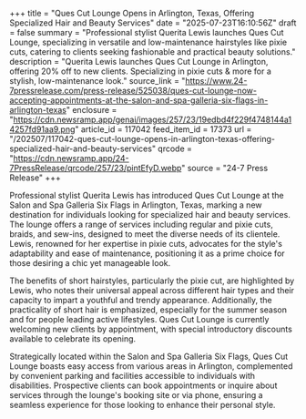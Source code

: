 +++
title = "Ques Cut Lounge Opens in Arlington, Texas, Offering Specialized Hair and Beauty Services"
date = "2025-07-23T16:10:56Z"
draft = false
summary = "Professional stylist Querita Lewis launches Ques Cut Lounge, specializing in versatile and low-maintenance hairstyles like pixie cuts, catering to clients seeking fashionable and practical beauty solutions."
description = "Querita Lewis launches Ques Cut Lounge in Arlington, offering 20% off to new clients. Specializing in pixie cuts & more for a stylish, low-maintenance look."
source_link = "https://www.24-7pressrelease.com/press-release/525038/ques-cut-lounge-now-accepting-appointments-at-the-salon-and-spa-galleria-six-flags-in-arlington-texas"
enclosure = "https://cdn.newsramp.app/genai/images/257/23/19edbd4f229f4748144a14257fd91aa9.png"
article_id = 117042
feed_item_id = 17373
url = "/202507/117042-ques-cut-lounge-opens-in-arlington-texas-offering-specialized-hair-and-beauty-services"
qrcode = "https://cdn.newsramp.app/24-7PressRelease/qrcode/257/23/pintEfyD.webp"
source = "24-7 Press Release"
+++

<p>Professional stylist Querita Lewis has introduced Ques Cut Lounge at the Salon and Spa Galleria Six Flags in Arlington, Texas, marking a new destination for individuals looking for specialized hair and beauty services. The lounge offers a range of services including regular and pixie cuts, braids, and sew-ins, designed to meet the diverse needs of its clientele. Lewis, renowned for her expertise in pixie cuts, advocates for the style's adaptability and ease of maintenance, positioning it as a prime choice for those desiring a chic yet manageable look.</p><p>The benefits of short hairstyles, particularly the pixie cut, are highlighted by Lewis, who notes their universal appeal across different hair types and their capacity to impart a youthful and trendy appearance. Additionally, the practicality of short hair is emphasized, especially for the summer season and for people leading active lifestyles. Ques Cut Lounge is currently welcoming new clients by appointment, with special introductory discounts available to celebrate its opening.</p><p>Strategically located within the Salon and Spa Galleria Six Flags, Ques Cut Lounge boasts easy access from various areas in Arlington, complemented by convenient parking and facilities accessible to individuals with disabilities. Prospective clients can book appointments or inquire about services through the lounge's booking site or via phone, ensuring a seamless experience for those looking to enhance their personal style.</p>